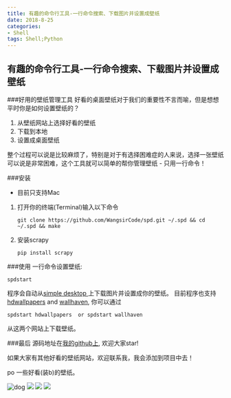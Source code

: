 ```yaml
---
title: 有趣的命令行工具-一行命令搜索、下载图片并设置成壁纸
date: 2018-8-25
categories:
- Shell
tags: Shell;Python
---
```


## 有趣的命令行工具-一行命令搜索、下载图片并设置成壁纸

###好用的壁纸管理工具
好看的桌面壁纸对于我们的重要性不言而喻，但是想想平时你是如何设置壁纸的？

1. 从壁纸网站上选择好看的壁纸
2. 下载到本地
3. 设置成桌面壁纸

整个过程可以说是比较麻烦了，特别是对于有选择困难症的人来说，选择一张壁纸可以说是非常困难，这个工具就可以简单的帮你管理壁纸 - 只用一行命令！

###安装
- 目前只支持Mac

1. 打开你的终端(Terminal)输入以下命令 

    ```
    git clone https://github.com/WangsirCode/spd.git ~/.spd && cd ~/.spd && make
    ```

2. 安装scrapy 

    ```
    pip install scrapy
    ```

###使用
一行命令设置壁纸:

```
spdstart
```
程序会自动从[simple desktop ](http://simpledesktops.com/) 上下载图片并设置成你的壁纸。
目前程序也支持 [hdwallpapers](https://www.hdwallpapers.in) and [wallhaven](https://alpha.wallhaven.cc), 你可以通过

```
spdstart hdwallpapers  or spdstart wallhaven
```
从这两个网站上下载壁纸。

###最后
源码地址在[我的github上](https://github.com/WangsirCode/spd), 欢迎大家star!

如果大家有其他好看的壁纸网站，欢迎联系我，我会添加到项目中去！

po 一些好看(装b)的壁纸。

![dog](http://static.simpledesktops.com/uploads/desktops/2017/07/28/Dog.png)
![](http://static.simpledesktops.com/uploads/desktops/2016/10/12/Hydrogen_Remixed.png)
![](http://static.simpledesktops.com/uploads/desktops/2016/02/08/sunRising.png)
![](http://static.simpledesktops.com/uploads/desktops/2015/09/05/sunset.png)





